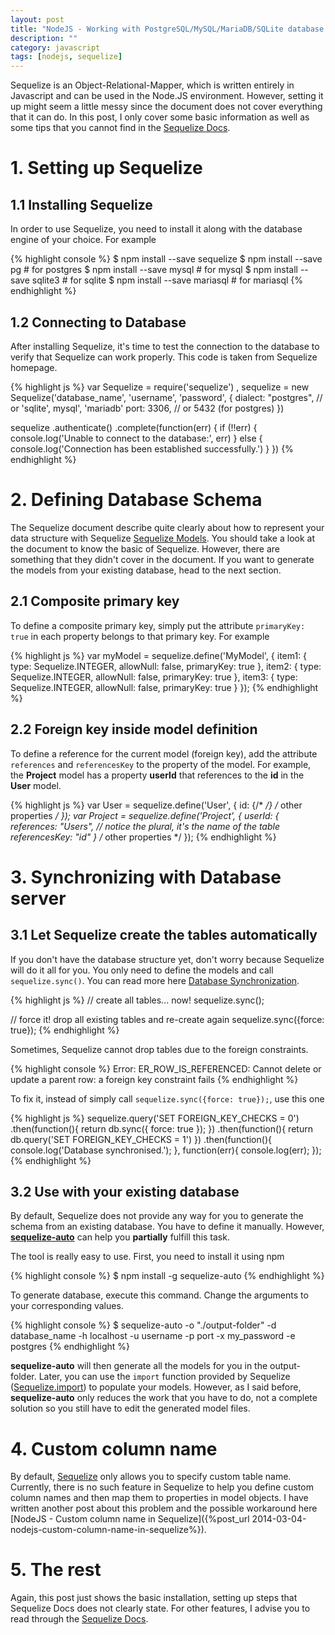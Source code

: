 ```yaml
---
layout: post
title: "NodeJS - Working with PostgreSQL/MySQL/MariaDB/SQLite database using Sequelize"
description: ""
category: javascript
tags: [nodejs, sequelize]
---
```



Sequelize is an Object-Relational-Mapper, which is written entirely
in Javascript and can be used in the Node.JS environment. However, setting it up
might seem a little messy since the document does not cover everything that it
can do. In this post, I only cover some basic information as well as some tips
that you cannot find in the [Sequelize Docs](http://sequelizejs.com/docs).

# 1. Setting up Sequelize

## 1.1 Installing Sequelize

In order to use Sequelize, you need to install it along with the database engine
of your choice. For example

{% highlight console %}
$ npm install --save sequelize
$ npm install --save pg       # for postgres
$ npm install --save mysql    # for mysql
$ npm install --save sqlite3  # for sqlite
$ npm install --save mariasql # for mariasql
{% endhighlight %}

<!-- more -->

## 1.2 Connecting to Database

After installing Sequelize, it's time to test the connection to the database to
verify that Sequelize can work properly. This code is taken from Sequelize homepage.

{% highlight js %}
var Sequelize = require('sequelize')
  , sequelize = new Sequelize('database_name', 'username', 'password', {
      dialect: "postgres", // or 'sqlite', mysql', 'mariadb'
      port:    3306, // or 5432 (for postgres)
    })
 
sequelize
  .authenticate()
  .complete(function(err) {
    if (!!err) {
      console.log('Unable to connect to the database:', err)
    } else {
      console.log('Connection has been established successfully.')
    }
  })
{% endhighlight %}

# 2. Defining Database Schema

The Sequelize document describe quite clearly about how to represent your data
structure with Sequelize
[Sequelize Models](http://sequelizejs.com/docs/latest/models). You should take a
look at the document to know the basic of Sequelize. However, there
are something that they didn't cover in the document. If you want to generate
the models from your existing database, head to the next section.

## 2.1 Composite primary key

To define a composite primary key, simply put the attribute `primaryKey: true`
in each property belongs to that primary key. For example

{% highlight js %}
var myModel = sequelize.define('MyModel', { 
    item1: {
      type: Sequelize.INTEGER,
      allowNull: false,
	  primaryKey: true
    },
    item2: {
      type: Sequelize.INTEGER,
      allowNull: false,
	  primaryKey: true
    },
    item3: {
      type: Sequelize.INTEGER,
      allowNull: false,
	  primaryKey: true
    }
  });
{% endhighlight %}

## 2.2 Foreign key inside model definition

To define a reference for the current model (foreign key), add the attribute
`references` and `referencesKey` to the property of the model. For example, the
**Project** model has a property **userId** that references to the **id** in the
**User** model.

{% highlight js %}
var User = sequelize.define('User', {
	id: {/* */}
	/* other properties */
});
var Project = sequelize.define('Project', {
	userId: {
		references: "Users", // notice the plural, it's the name of the table
		referencesKey: "id"
	}
	/* other properties */
});
{% endhighlight %}

# 3. Synchronizing with Database server

## 3.1 Let Sequelize create the tables automatically

If you don't have the database structure yet, don't worry because Sequelize will
do it all for you. You only need to define the models and call
`sequelize.sync()`. You can read more here
[Database Synchronization](http://sequelizejs.com/docs/latest/models#database-synchronization).

{% highlight js %}
// create all tables... now!
sequelize.sync();
 
// force it! drop all existing tables and re-create again
sequelize.sync({force: true});
{% endhighlight %}

Sometimes, Sequelize cannot drop tables due to the foreign constraints.

{% highlight console %}
Error: ER_ROW_IS_REFERENCED: Cannot delete or update a parent row: a foreign key constraint fails
{% endhighlight %}

To fix it, instead of simply call `sequelize.sync({force: true});`, use this one

{% highlight js %}
sequelize.query('SET FOREIGN_KEY_CHECKS = 0')
.then(function(){
    return db.sync({ force: true });
})
.then(function(){
    return db.query('SET FOREIGN_KEY_CHECKS = 1')
})
.then(function(){
    console.log('Database synchronised.');
}, function(err){
    console.log(err);
});
{% endhighlight %}

## 3.2 Use with your existing database

By default, Sequelize does not provide any way for you to generate the schema
from an existing database. You have to define it manually. However,
**[sequelize-auto](https://github.com/sequelize/sequelize-auto)** can help you
**partially** fulfill this task.

The tool is really easy to use. First, you need to install it using npm

{% highlight console %}
$ npm install -g sequelize-auto
{% endhighlight %}

To generate database, execute this command. Change the arguments to your
corresponding values.

{% highlight console %}
$ sequelize-auto -o "./output-folder" -d database_name -h localhost -u username -p port -x my_password -e postgres
{% endhighlight %}

**sequelize-auto** will then generate all the models for you in the
output-folder. Later, you can use the `import` function provided by Sequelize
([Sequelize.import](http://sequelizejs.com/docs/latest/models#import)) to
populate your models. However, as I said before, **sequelize-auto** only reduces
the work that you have to do, not a complete solution so you still have to edit
the generated model files.

# 4. Custom column name

By default, [Sequelize](http://sequelizejs.com/) only
allows you to specify custom table name. Currently, there is no such feature in
Sequelize to help you define custom column names and then map them to properties
in model objects. I have written another post about this problem and the
possible workaround here
[NodeJS - Custom column name in Sequelize]({%post_url 2014-03-04-nodejs-custom-column-name-in-sequelize%}).

# 5. The rest

Again, this post just shows the basic installation, setting up steps that
Sequelize Docs does not clearly state. For other features, I advise you to read
through the [Sequelize Docs](http://sequelizejs.com/docs).
